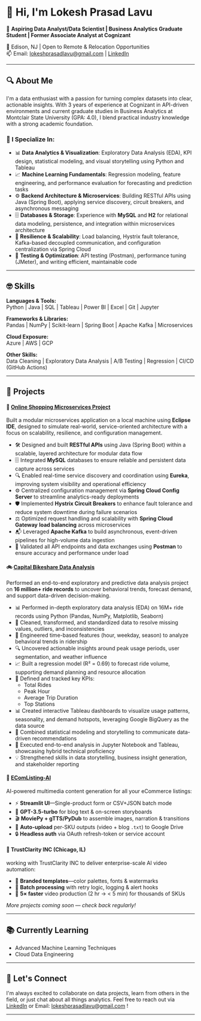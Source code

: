 # 👋 Hi, I'm Lokesh Prasad Lavu

🎯 **Aspiring Data Analyst/Data Scientist | Business Analytics Graduate Student | Former Associate Analyst at Cognizant**

📍 Edison, NJ | Open to Remote & Relocation Opportunities  
📫 Email: lokeshprasadlavu@gmail.com | [LinkedIn](https://linkedin.com/in/lokeshprasadlavu)

---

## 🔍 About Me

I'm a data enthusiast with a passion for turning complex datasets into clear, actionable insights. With 3 years of experience at Cognizant in API-driven environments and current graduate studies in Business Analytics at Montclair State University (GPA: 4.0), I blend practical industry knowledge with a strong academic foundation.

### 🧠 I Specialize In:

- 📊 **Data Analytics & Visualization**: Exploratory Data Analysis (EDA), KPI design, statistical modeling, and visual storytelling using Python and Tableau
- 📈 **Machine Learning Fundamentals**: Regression modeling, feature engineering, and performance evaluation for forecasting and prediction tasks
- ⚙️ **Backend Architecture & Microservices**: Building RESTful APIs using Java (Spring Boot), applying service discovery, circuit breakers, and asynchronous messaging
- 🗄️ **Databases & Storage**: Experience with **MySQL** and **H2** for relational data modeling, persistence, and integration within microservices architecture 
- 🔄 **Resilience & Scalability**: Load balancing, Hystrix fault tolerance, Kafka-based decoupled communication, and configuration centralization via Spring Cloud
- 🧪 **Testing & Optimization**: API testing (Postman), performance tuning (JMeter), and writing efficient, maintainable code

---

## 🤓 Skills

**Languages & Tools:**  
Python | Java | SQL | Tableau | Power BI | Excel | Git | Jupyter

**Frameworks & Libraries:**  
Pandas | NumPy | Scikit-learn | Spring Boot | Apache Kafka | Microservices

**Cloud Exposure:**  
Azure | AWS | GCP

**Other Skills:**  
Data Cleaning | Exploratory Data Analysis | A/B Testing | Regression | CI/CD (GitHub Actions)

---

## 🚀 Projects

#### 🧩 [Online Shopping Microservices Project](https://github.com/lokeshlavu01/online-shopping)
Built a modular microservices application on a local machine using **Eclipse IDE**, designed to simulate real-world, service-oriented architecture with a focus on scalability, resilience, and configuration management.

- 🛠️ Designed and built **RESTful APIs** using Java (Spring Boot) within a scalable, layered architecture for modular data flow
- 🗄️ Integrated **MySQL** databases to ensure reliable and persistent data capture across services
- 🔍 Enabled real-time service discovery and coordination using **Eureka**, improving system visibility and operational efficiency
- ⚙️ Centralized configuration management via **Spring Cloud Config Server** to streamline analytics-ready deployments
- 🛡️ Implemented **Hystrix Circuit Breakers** to enhance fault tolerance and reduce system downtime during failure scenarios
- ⚖️ Optimized request handling and scalability with **Spring Cloud Gateway** **load balancing** across microservices
- 📬 Leveraged **Apache Kafka** to build asynchronous, event-driven pipelines for high-volume data ingestion
- 🧪 Validated all API endpoints and data exchanges using **Postman** to ensure accuracy and performance under load

#### 🚲 [Capital Bikeshare Data Analysis](https://github.com/lokeshlavu01/Capital-Bikeshare-Data-Analysis)
Performed an end-to-end exploratory and predictive data analysis project on **16 million+ ride records** to uncover behavioral trends, forecast demand, and support data-driven decision-making.

- 📊 Performed in-depth exploratory data analysis (EDA) on 16M+ ride records using Python (Pandas, NumPy, Matplotlib, Seaborn)
- 🧼 Cleaned, transformed, and standardized data to resolve missing values, outliers, and inconsistencies
- 📅 Engineered time-based features (hour, weekday, season) to analyze behavioral trends in ridership
- 🔍 Uncovered actionable insights around peak usage periods, user segmentation, and weather influence
- 📈 Built a regression model (R² = 0.69) to forecast ride volume, supporting demand planning and resource allocation
- 📌 Defined and tracked key KPIs:
    - Total Rides
    - Peak Hour
    - Average Trip Duration
    - Top Stations
- 📊 Created interactive Tableau dashboards to visualize usage patterns, seasonality, and demand hotspots, leveraging Google BigQuery as the data source
- 🧾 Combined statistical modeling and storytelling to communicate data-driven recommendations
- 🧪 Executed end-to-end analysis in Jupyter Notebook and Tableau, showcasing hybrid technical proficiency
- 💡 Strengthened skills in data storytelling, business insight generation, and stakeholder reporting

#### 🛒 [EComListing-AI](https://github.com/lokeshprasadlavu/EComListing-AI)  
AI-powered multimedia content generation for all your eCommerce listings:

- ⚡ **Streamlit UI**—Single-product form or CSV+JSON batch mode  
- 🤖 **GPT-3.5-turbo** for blog text & on-screen storyboards  
- 🎬 **MoviePy + gTTS/PyDub** to assemble images, narration & transitions  
- 📂 **Auto-upload** per-SKU outputs (video + blog `.txt`) to Google Drive  
- 🔒 **Headless auth** via OAuth refresh-token or service account  

#### 🏢 TrustClarity INC (Chicago, IL)  
working with TrustClarity INC to deliver enterprise-scale AI video automation:

- 🎨 **Branded templates**—color palettes, fonts & watermarks  
- 🔄 **Batch processing** with retry logic, logging & alert hooks  
- 🚀 **5× faster** video production (2 hr → < 5 min) for thousands of SKUs


*More projects coming soon — check back regularly!*

---

## 📚 Currently Learning

- Advanced Machine Learning Techniques   
- Cloud Data Engineering

---

## 🤝 Let's Connect

I'm always excited to collaborate on data projects, learn from others in the field, or just chat about all things analytics. Feel free to reach out via [LinkedIn](https://linkedin.com/in/lokeshprasadlavu) or Email: lokeshprasadlavu@gmail.com !

---
